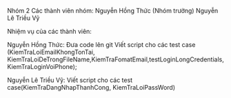 Nhóm 2 Các thành viên nhóm: Nguyễn Hồng Thức (Nhóm trưởng) Nguyễn Lê Triều Vỹ

Nhiệm vụ của các thành viên:

Nguyễn Hồng Thức: Đưa code lên git Viết script cho các test case (KiemTraLoiEmailKhongTonTai, KiemTraLoiDeTrongFileName,KiemTraFomatEmail,testLoginLongCredentials, KiemTraLoginVoiPhone);

Nguyễn Lê Triều Vỹ: Viết script cho các test case(KiemTraDangNhapThanhCong, KiemTraLoiPassWord)